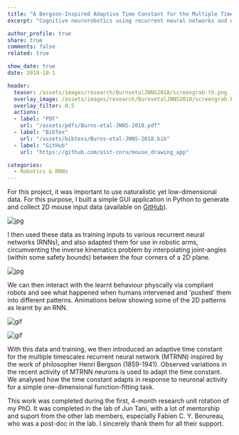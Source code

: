 ```yaml
---
title: "A Bergson-Inspired Adaptive Time Constant for the Multiple Timescales Recurrent Neural Network Model"
excerpt: "Cognitive neurorobotics using recurrent neural networks and naturalistic time-series data."

author_profile: true
share: true
comments: false
related: true

show_date: true
date: 2018-10-1

header:
  teaser: /assets/images/research/BurnsetalJNNS2018/screengrab-th.png
  overlay_image: /assets/images/research/BurnsetalJNNS2018/screengrab.PNG
  overlay_filter: 0.5
  actions:
  - label: "PDF"
    url: "/assets/pdfs/Burns-etal-JNNS-2018.pdf"
  - label: "BibTex"
    url: "/assets/bibtexs/Burns-etal-JNNS-2018.bib"
  - label: "GitHub"
    url: "https://github.com/oist-cnru/mouse_drawing_app"

categories:
  - Robotics & RNNs
---
```


For this project, it was important to use naturalistic yet low-dimensional data. For this purpose, I built a simple GUI application in Python to generate and collect 2D mouse input data (available on [GitHub](https://github.com/oist-cnru/mouse_drawing_app)).

![jpg](/tfburns-minimal-mistakes/assets/images/research/BurnsetalJNNS2018/figure1.jpg)

I then used these data as training inputs to various recurrent neural networks (RNNs), and also adapted them for use in robotic arms, circumventing the inverse kinematics problem by interpolating joint-angles (within some safety bounds) between the four corners of a 2D plane.

![jpg](/tfburns-minimal-mistakes/assets/images/research/BurnsetalJNNS2018/figure2.jpg)

We can then interact with the learnt behaviour physcally via compliant robots and see what happened when humans intervened and 'pushed' them into different patterns. Animations below showing some of the 2D patterns as learnt by an RNN.

![gif](/tfburns-minimal-mistakes/assets/images/research/BurnsetalJNNS2018/circle.gif)

![gif](/tfburns-minimal-mistakes/assets/images/research/BurnsetalJNNS2018/fig-of-8.gif)

With this data and training, we then introduced an adaptive time constant for the multiple timescales recurrent neural network (MTRNN) inspired by the work of philosopher Henri Bergson (1859-1941). Observed variations in the recent activity of MTRNN neurons is used to adapt the time constant. We analysed how the time constant adapts in response to neuronal activity for a simple one-dimensional function-fitting task.

This work was completed during the first, 4-month research unit rotation of my PhD. It was completed in the lab of Jun Tani, with a lot of mentorship and suport from the other lab members, especially Fabien C. Y. Benureau, who was a post-doc in the lab. I sincerely thank them for all their support.